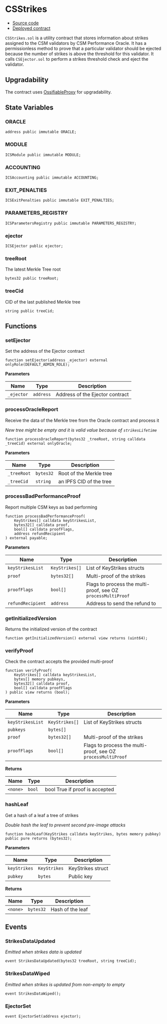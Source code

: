 # CSStrikes

- [Source code](TBD)
- [Deployed contract](TBD)

`CSStrikes.sol` is a utility contract that stores information about strikes assigned to the CSM validators by CSM Performance Oracle. It has a permissionless method to prove that a particular validator should be ejected because the number of strikes is above the threshold for this validator. It calls `CSEjector.sol` to perform a strikes threshold check and eject the validator.

## Upgradability

The contract uses [OssifiableProxy](contracts/ossifiable-proxy.md) for upgradability.

## State Variables
### ORACLE

```solidity
address public immutable ORACLE;
```


### MODULE

```solidity
ICSModule public immutable MODULE;
```


### ACCOUNTING

```solidity
ICSAccounting public immutable ACCOUNTING;
```


### EXIT_PENALTIES

```solidity
ICSExitPenalties public immutable EXIT_PENALTIES;
```


### PARAMETERS_REGISTRY

```solidity
ICSParametersRegistry public immutable PARAMETERS_REGISTRY;
```


### ejector

```solidity
ICSEjector public ejector;
```


### treeRoot
The latest Merkle Tree root


```solidity
bytes32 public treeRoot;
```


### treeCid
CID of the last published Merkle tree


```solidity
string public treeCid;
```


## Functions

### setEjector

Set the address of the Ejector contract


```solidity
function setEjector(address _ejector) external onlyRole(DEFAULT_ADMIN_ROLE);
```
**Parameters**

|Name|Type|Description|
|----|----|-----------|
|`_ejector`|`address`|Address of the Ejector contract|


### processOracleReport

Receive the data of the Merkle tree from the Oracle contract and process it

*New tree might be empty and it is valid value because of `strikesLifetime`*


```solidity
function processOracleReport(bytes32 _treeRoot, string calldata _treeCid) external onlyOracle;
```
**Parameters**

|Name|Type|Description|
|----|----|-----------|
|`_treeRoot`|`bytes32`|Root of the Merkle tree|
|`_treeCid`|`string`|an IPFS CID of the tree|


### processBadPerformanceProof

Report multiple CSM keys as bad performing


```solidity
function processBadPerformanceProof(
    KeyStrikes[] calldata keyStrikesList,
    bytes32[] calldata proof,
    bool[] calldata proofFlags,
    address refundRecipient
) external payable;
```
**Parameters**

|Name|Type|Description|
|----|----|-----------|
|`keyStrikesList`|`KeyStrikes[]`|List of KeyStrikes structs|
|`proof`|`bytes32[]`|Multi-proof of the strikes|
|`proofFlags`|`bool[]`|Flags to process the multi-proof, see OZ `processMultiProof`|
|`refundRecipient`|`address`|Address to send the refund to|


### getInitializedVersion

Returns the initialized version of the contract


```solidity
function getInitializedVersion() external view returns (uint64);
```

### verifyProof

Check the contract accepts the provided multi-proof


```solidity
function verifyProof(
    KeyStrikes[] calldata keyStrikesList,
    bytes[] memory pubkeys,
    bytes32[] calldata proof,
    bool[] calldata proofFlags
) public view returns (bool);
```
**Parameters**

|Name|Type|Description|
|----|----|-----------|
|`keyStrikesList`|`KeyStrikes[]`|List of KeyStrikes structs|
|`pubkeys`|`bytes[]`||
|`proof`|`bytes32[]`|Multi-proof of the strikes|
|`proofFlags`|`bool[]`|Flags to process the multi-proof, see OZ `processMultiProof`|

**Returns**

|Name|Type|Description|
|----|----|-----------|
|`<none>`|`bool`|bool True if proof is accepted|


### hashLeaf

Get a hash of a leaf a tree of strikes

*Double hash the leaf to prevent second pre-image attacks*


```solidity
function hashLeaf(KeyStrikes calldata keyStrikes, bytes memory pubkey) public pure returns (bytes32);
```
**Parameters**

|Name|Type|Description|
|----|----|-----------|
|`keyStrikes`|`KeyStrikes`|KeyStrikes struct|
|`pubkey`|`bytes`|Public key|

**Returns**

|Name|Type|Description|
|----|----|-----------|
|`<none>`|`bytes32`|Hash of the leaf|


## Events
### StrikesDataUpdated
*Emitted when strikes data is updated*


```solidity
event StrikesDataUpdated(bytes32 treeRoot, string treeCid);
```

### StrikesDataWiped
*Emitted when strikes is updated from non-empty to empty*


```solidity
event StrikesDataWiped();
```

### EjectorSet

```solidity
event EjectorSet(address ejector);
```